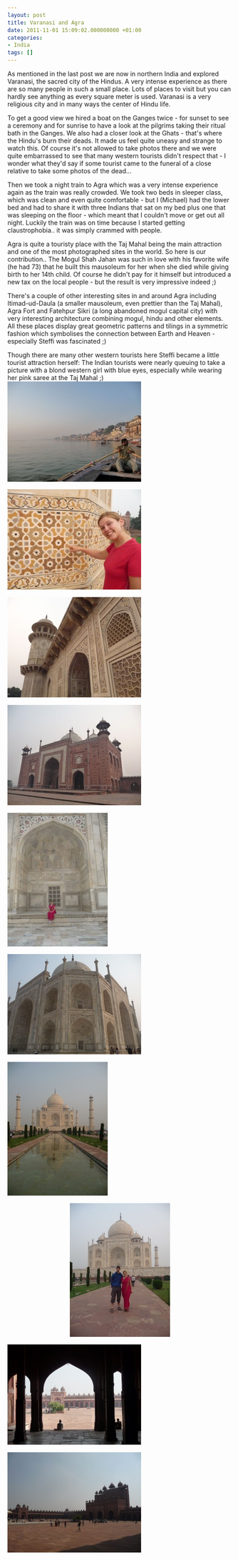 ```yaml
---
layout: post
title: Varanasi and Agra
date: 2011-11-01 15:09:02.000000000 +01:00
categories:
- India
tags: []
---
```

As mentioned in the last post we are now in northern India and explored Varanasi, the sacred city of the Hindus. A very intense experience as there are so many people in such a small place. Lots of places to visit but you can hardly see anything as every square meter is used. Varanasi is a very religious city and in many ways the center of Hindu life.

To get a good view we hired a boat on the Ganges twice - for sunset to see a ceremony and for sunrise to have a look at the pilgrims taking their ritual bath in the Ganges. We also had a closer look at the Ghats - that's where the Hindu's burn their deads. It made us feel quite uneasy and strange to watch this. Of course it's not allowed to take photos there and we were quite embarrassed to see that many western tourists didn't respect that - I wonder what they'd say if some tourist came to the funeral of a close relative to take some photos of the dead...

Then we took a night train to Agra which was a very intense experience again as the train was really crowded. We took two beds in sleeper class, which was clean and even quite comfortable - but I (Michael) had the lower bed and had to share it with three Indians that sat on my bed plus one that was sleeping on the floor - which meant that I couldn't move or get out all night. Luckily the train was on time because I started getting claustrophobia.. it was simply crammed with people.

Agra is quite a touristy place with the Taj Mahal being the main attraction and one of the most photographed sites in the world. So here is our contribution.. The Mogul Shah Jahan was such in love with his favorite wife (he had 73) that he built this mausoleum for her when she died while giving birth to her 14th child. Of course he didn't pay for it himself but introduced a new tax on the local people - but the result is very impressive indeed ;)

There's a couple of other interesting sites in and around Agra including Itimad-ud-Daula (a smaller mausoleum, even prettier than the Taj Mahal), Agra Fort and Fatehpur Sikri (a long abandoned mogul capital city) with very interesting architecture combining mogul, hindu and other elements. All these places display great geometric patterns and tilings in a symmetric fashion which symbolises the connection between Earth and Heaven - especially Steffi was fascinated ;)

Though there are many other western tourists here Steffi became a little tourist attraction herself: The Indian tourists were nearly queuing to take a picture with a blond western girl with blue eyes, especially while wearing her pink saree at the Taj Mahal ;)
<a href="/images/gallery/2011/11/P1060193.jpg"><img class="aligncenter size-medium wp-image-144" src="/images/gallery/2011/11/P1060193-300x225.jpg" alt="" width="300" height="225" /></a>

<a href="/images/gallery/2011/11/P1060254.jpg"><img class="aligncenter size-medium wp-image-145" src="/images/gallery/2011/11/P1060254-300x225.jpg" alt="" width="300" height="225" /></a>

<a href="/images/gallery/2011/11/P1060254.jpg"></a><a href="/images/gallery/2011/11/P1060258.jpg"><img class="aligncenter size-medium wp-image-146" src="/images/gallery/2011/11/P1060258-300x225.jpg" alt="" width="300" height="225" /></a>

<a href="/images/gallery/2011/11/P1060309.jpg"><img class="aligncenter size-medium wp-image-148" src="/images/gallery/2011/11/P1060309-300x225.jpg" alt="" width="300" height="225" /></a>

<a href="/images/gallery/2011/11/P1060311.jpg"><img class="aligncenter size-medium wp-image-149" src="/images/gallery/2011/11/P1060311-225x300.jpg" alt="" width="225" height="300" /></a>

<a href="/images/gallery/2011/11/P1060323.jpg"><img class="aligncenter size-medium wp-image-150" src="/images/gallery/2011/11/P1060323-300x225.jpg" alt="" width="300" height="225" /></a>

<a href="/images/gallery/2011/11/P1060348.jpg"><img class="aligncenter size-medium wp-image-152" src="/images/gallery/2011/11/P1060348-225x300.jpg" alt="" width="225" height="300" /></a>
<p style="text-align: center"><a href="/images/gallery/2011/11/P1060305.jpg"><img class="aligncenter" src="/images/gallery/2011/11/P1060305-225x300.jpg" alt="" width="225" height="300" /></a></p>
<a href="/images/gallery/2011/11/P1060370.jpg"><img class="aligncenter size-medium wp-image-153" src="/images/gallery/2011/11/P1060370-300x225.jpg" alt="" width="300" height="225" /></a>

<a href="/images/gallery/2011/11/P1060393.jpg"><img class="aligncenter size-medium wp-image-154" src="/images/gallery/2011/11/P1060393-300x225.jpg" alt="" width="300" height="225" /></a>
